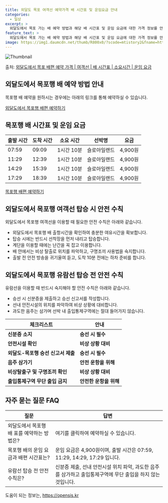 ```yaml
---
title: 외달도 목포 여객선 예약가격 배 시간표 및 운임요금 안내
categories:
  - 일상
excerpt: >
  외달도에서 목포 가는 배 예약 방법과 해당 배 시간표 및 운임 요금에 대한 가격 정보를 안내 드리겠습니다. 안전하고 재밋는 목포행 여행을 위해 아래 정보 참고하시기 바랍니다. 목포행 배편 예약하기 👈 클릭외달도에서 목포행 배 시간표출발 시간도착 시간소요 시간선박명요금07:5909:091시간 10분슬로아일랜드4,900원11:2912:391시간 10분슬로아일랜드4,900원14:2915:391시간 10분슬로아일랜드4,900원17:2918:391시간 10분슬로아일랜드4,900원목포행 배편 예약하기 👈 클릭외달도에서 목포행 여객선 탑승 시 이용수칙외달도에서 목포행 여객선을 이용할 때 필요한 안전 수칙을 소개합니다. 중요한 내용 1) 외달도에서 목포행 배 출항시간을 확인합니다. 2) 출항 시간이 가까울수록 미리 매..
feature_text: >
  외달도에서 목포 가는 배 예약 방법과 해당 배 시간표 및 운임 요금에 대한 가격 정보를 안내 드리겠습니다. 안전하고 재밋는 목포행 여행을 위해 아래 정보 참고하시기 바랍니다. 목포행 배편 예약하기 👈 클릭외달도에서 목포행 배 시간표출발 시간도착 시간소요 시간선박명요금07:5909:091시간 10분슬로아일랜드4,900원11:2912:391시간 10분슬로아일랜드4,900원14:2915:391시간 10분슬로아일랜드4,900원17:2918:391시간 10분슬로아일랜드4,900원목포행 배편 예약하기 👈 클릭외달도에서 목포행 여객선 탑승 시 이용수칙외달도에서 목포행 여객선을 이용할 때 필요한 안전 수칙을 소개합니다. 중요한 내용 1) 외달도에서 목포행 배 출항시간을 확인합니다. 2) 출항 시간이 가까울수록 미리 매..
image: https://img1.daumcdn.net/thumb/R800x0/?scode=mtistory2&fname=https%3A%2F%2Fblog.kakaocdn.net%2Fdn%2FSyLO8%2FbtsHz4T31G2%2F7wK8ZZjpRCYNKIZoj2jxX1%2Fimg.webp
---
```


![Thumbnail](https://img1.daumcdn.net/thumb/R800x0/?scode=mtistory2&fname=https%3A%2F%2Fblog.kakaocdn.net%2Fdn%2FSyLO8%2FbtsHz4T31G2%2F7wK8ZZjpRCYNKIZoj2jxX1%2Fimg.webp)

<p>출처: <a href="https://opensis.kr/entry/%EC%99%B8%EB%8B%AC%EB%8F%84%EC%97%90%EC%84%9C-%EB%AA%A9%ED%8F%AC-%EB%B0%B0%ED%8E%B8-%EC%98%88%EC%95%BD-%EA%B0%80%EA%B2%A9-%EC%97%AC%EA%B0%9D%EC%84%A0-%EB%B0%B0-%EC%8B%9C%EA%B0%84%ED%91%9C-%EC%86%8C%EC%9A%94%EC%8B%9C%EA%B0%84-%EC%9A%B4%EC%9E%84-%EC%9A%94%EA%B8%88" rel="dofollow">외달도에서 목포 배편 예약 가격 | 여객선 | 배 시간표 | 소요시간 | 운임 요금</a> </p>

## 외달도에서 목포행 배 예약 방법 안내

목포행 배 예약을 원하시는 경우에는 아래의 링크를 통해 예약하실 수 있습니다.

[외달도에서 목포행 배편 예약하기](https://www.examplelink.com)

## 목포행 배 시간표 및 운임 요금

**출발 시간** | **도착 시간** | **소요 시간** | **선박명** | **요금**  
---|---|---|---|---  
07:59 | 09:09 | 1시간 10분 | 슬로아일랜드 | 4,900원  
11:29 | 12:39 | 1시간 10분 | 슬로아일랜드 | 4,900원  
14:29 | 15:39 | 1시간 10분 | 슬로아일랜드 | 4,900원  
17:29 | 18:39 | 1시간 10분 | 슬로아일랜드 | 4,900원  
  
[목포행 배편 예약하기](https://www.examplelink.com)

## 외달도에서 목포행 여객선 탑승 시 안전 수칙

외달도에서 목포행 여객선을 이용할 때 필요한 안전 수칙은 아래와 같습니다.

  * 외달도에서 목포행 배 출항시간을 확인하여 충분한 여유시간을 확보합니다.
  * 탑승 시에는 반드시 선착장을 먼저 내리고 탑승합니다.
  * 계단을 이용할 때에는 난간을 꼭 잡고 이용합니다.
  * 배 안에서는 비상 탈출로 위치를 파악하고, 구명조끼 사용법을 숙지합니다.
  * 출발 전 안전 방송을 귀기울여 듣고, 도착 10분 전에는 하차 준비를 합니다.

## 외달도에서 목포행 유람선 탑승 전 안전 수칙

유람선을 이용할 때 반드시 숙지해야 할 안전 수칙은 아래와 같습니다.

  * 승선 시 신분증을 제출하고 승선 신고서를 작성합니다.
  * 선내 안전시설의 위치를 파악하여 비상 상황에 대비합니다.
  * 과도한 음주는 삼가며 선박 내 출입통제구역에는 절대 들어가지 않습니다.

체크리스트 | 안내  
---|---  
**신분증 소지** | **승선 시 필수**  
**안전시설 확인** | **비상 상황 대비**  
**외달도-목포행 승선 신고서 제출** | **승선 시 필수**  
**음주 삼가기** | **안전 운항을 위해**  
**비상탈출구 및 구명조끼 확인** | **비상 상황 대비**  
**출입통제구역 무단 출입 금지** | **안전한 운항을 위해**  
  
## 자주 묻는 질문 FAQ

**질문** | **답변**  
---|---  
외달도에서 목포행 배 표를 예약하는 방법은? | 여기를 클릭하여 예약하실 수 있습니다.  
목포행 배의 운임 요금과 배편 시간표는? | 운임 요금은 4,900원이며, 출발 시간은 07:59, 11:29, 14:29, 17:29 입니다.  
유람선 탑승 전 안전 수칙은? | 신분증 제출, 선내 안전시설 위치 파악, 과도한 음주를 삼가하고 출입통제구역에 무단 출입을 하지 않는 것입니다.

 

도움이 되는 정보는, <a href="https://opensis.kr" rel="dofollow">https://opensis.kr</a>


